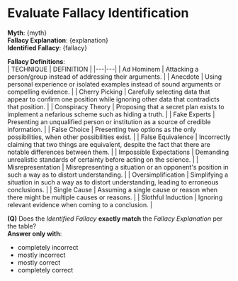 # **Evaluate Fallacy Identification**  
**Myth**: {myth}  
**Fallacy Explanation**: {explanation}  
**Identified Fallacy**: {fallacy}  

**Fallacy Definitions**:  
| TECHNIQUE | DEFINITION |
|---|---|
| Ad Hominem | Attacking a person/group instead of addressing their arguments. |
| Anecdote | Using personal experience or isolated examples instead of sound arguments or compelling evidence. |
| Cherry Picking | Carefully selecting data that appear to confirm one position while ignoring other data that contradicts that position. |
| Conspiracy Theory | Proposing that a secret plan exists to implement a nefarious scheme such as hiding a truth. |
| Fake Experts | Presenting an unqualified person or institution as a source of credible information. |
| False Choice | Presenting two options as the only possibilities, when other possibilities exist. |
| False Equivalence | Incorrectly claiming that two things are equivalent, despite the fact that there are notable differences between them. |
| Impossible Expectations | Demanding unrealistic standards of certainty before acting on the science. |
| Misrepresentation | Misrepresenting a situation or an opponent's position in such a way as to distort understanding. |
| Oversimplification | Simplifying a situation in such a way as to distort understanding, leading to erroneous conclusions. |
| Single Cause | Assuming a single cause or reason when there might be multiple causes or reasons. |
| Slothful Induction | Ignoring relevant evidence when coming to a conclusion. |  

**(Q)** Does the *Identified Fallacy* **exactly match** the *Fallacy Explanation* per the table?  
**Answer only with**:  

- completely incorrect  
- mostly incorrect  
- mostly correct  
- completely correct
